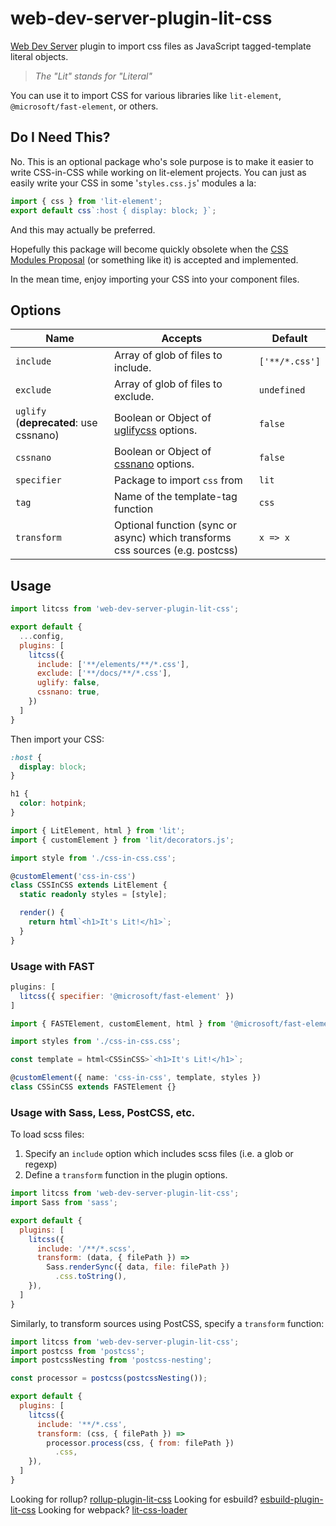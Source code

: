 # web-dev-server-plugin-lit-css

[Web Dev Server][wds] plugin to import css files as JavaScript tagged-template literal objects.

> _The "Lit" stands for "Literal"_

You can use it to import CSS for various libraries like `lit-element`, 
`@microsoft/fast-element`, or others.

## Do I Need This?

No. This is an optional package who's sole purpose is to make it easier to write 
CSS-in-CSS while working on lit-element projects. You can just as easily write 
your CSS in some '`styles.css.js`' modules a la:

```js
import { css } from 'lit-element';
export default css`:host { display: block; }`;
```

And this may actually be preferred.

Hopefully this package will become quickly obsolete when the [CSS Modules 
Proposal][modulesprop] (or something like it) is accepted and implemented.

In the mean time, enjoy importing your CSS into your component files.

## Options

| Name                                   | Accepts                                                                       | Default        |
| -------------------------------------- | ----------------------------------------------------------------------------- | -------------- |
| `include`                              | Array of glob of files to include.                                            | `['**/*.css']` |
| `exclude`                              | Array of glob of files to exclude.                                            | `undefined`    |
| `uglify` (**deprecated**: use cssnano) | Boolean or Object of [uglifycss][uglifyopts] options.                         | `false`        |
| `cssnano`                              | Boolean or Object of [cssnano][nanoopts] options.                             | `false`        |
| `specifier`                            | Package to import `css` from                                                  | `lit`          |
| `tag`                                  | Name of the template-tag function                                             | `css`          |
| `transform`                            | Optional function (sync or async) which transforms css sources (e.g. postcss) | `x => x`       |

## Usage

```js
import litcss from 'web-dev-server-plugin-lit-css';

export default {
  ...config,
  plugins: [
    litcss({
      include: ['**/elements/**/*.css'],
      exclude: ['**/docs/**/*.css'],
      uglify: false,
      cssnano: true,
    })
  ]
}
```

Then import your CSS:

```css
:host {
  display: block;
}

h1 {
  color: hotpink;
}
```

```ts
import { LitElement, html } from 'lit';
import { customElement } from 'lit/decorators.js';

import style from './css-in-css.css';

@customElement('css-in-css')
class CSSInCSS extends LitElement {
  static readonly styles = [style];

  render() {
    return html`<h1>It's Lit!</h1>`;
  }
}
```

### Usage with FAST

```js
plugins: [
  litcss({ specifier: '@microsoft/fast-element' })
]
```

```ts
import { FASTElement, customElement, html } from '@microsoft/fast-element';

import styles from './css-in-css.css';

const template = html<CSSinCSS>`<h1>It's Lit!</h1>`;

@customElement({ name: 'css-in-css', template, styles })
class CSSinCSS extends FASTElement {}
```

### Usage with Sass, Less, PostCSS, etc.

To load scss files:

1. Specify an `include` option which includes scss files (i.e. a glob or regexp)
1. Define a `transform` function in the plugin options.

```js
import litcss from 'web-dev-server-plugin-lit-css';
import Sass from 'sass';

export default {
  plugins: [
    litcss({
      include: '/**/*.scss',
      transform: (data, { filePath }) =>
        Sass.renderSync({ data, file: filePath })
          .css.toString(),
    }),
  ]
}
```

Similarly, to transform sources using PostCSS, specify a `transform` function:

```js
import litcss from 'web-dev-server-plugin-lit-css';
import postcss from 'postcss';
import postcssNesting from 'postcss-nesting';

const processor = postcss(postcssNesting());

export default {
  plugins: [
    litcss({
      include: '**/*.css',
      transform: (css, { filePath }) =>
        processor.process(css, { from: filePath })
          .css,
    }),
  ]
}
```

Looking for rollup? [rollup-plugin-lit-css](../rollup-plugin-lit-css)
Looking for esbuild? [esbuild-plugin-lit-css](../esbuild-plugin-lit-css)
Looking for webpack? [lit-css-loader](../lit-css-loader)

[wds]: https://modern-web.dev/docs/dev-server/
[modulesprop]: https://github.com/w3c/webcomponents/issues/759
[uglifyopts]: https://www.npmjs.com/package/uglifycss#api
[nanoopts]: https://cssnano.co/docs/config-file/#configuration-options

